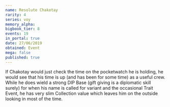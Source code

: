 ```yaml
---
name: Resolute Chakotay
rarity: 4
series: voy
memory_alpha:
bigbook_tier: 8
events: 19
in_portal: true
date: 27/06/2019
obtained: Event
mega: false
published: true
---
```


If Chakotay would just check the time on the pocketwatch he is holding, he would see that his time is up (and has been for some time) as a useful crew. While he does wield a strong DIP Base (gift giving is a diplomatic skill surely) for when his name is called for variant and the occasional Trait Event, he has very slim Collection value which leaves him on the outside looking in most of the time.
